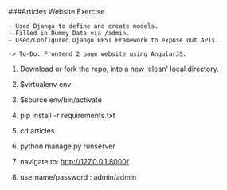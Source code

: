 ###Articles Website Exercise

	- Used Django to define and create models.
	- Filled in Dummy Data via /admin.
	- Used/Configured Django REST Framework to expose out APIs.
	
	-> To-Do: Frontend 2 page website using AngularJS.



1. Download or fork the repo, into a new 'clean' local directory.

2. $virtualenv env

3. $source env/bin/activate

4. pip install -r requirements.txt

5. cd articles

5. python manage.py runserver

6. navigate to: http://127.0.0.1:8000/

7. username/password : admin/admin


